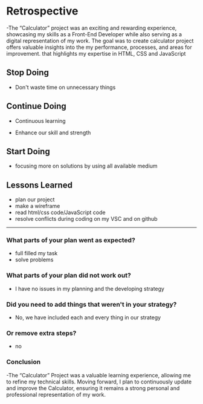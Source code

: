 
# Retrospective

-The “Calculator” project was an exciting and rewarding experience, showcasing
my skills as a Front-End Developer while also serving as a digital
representation of my work. The goal was to create calculator project offers valuable insights into the my performance, processes, and areas for improvement.  that highlights my expertise in HTML, CSS and JavaScript

## Stop Doing

- Don't waste time on unnecessary things

## Continue Doing

- Continuous learning

- Enhance our skill and strength

## Start Doing

- focusing more on solutions by using all available medium

## Lessons Learned

- plan our project
- make a wireframe
- read html/css code/JavaScript code
- resolve conflicts during coding on my VSC and on github

---

### What parts of your plan went as expected?

- full filled my task
- solve problems

### What parts of your plan did not work out?

- I have no issues in my planning and the developing strategy

### Did you need to add things that weren't in your strategy?

- No, we have included each and every thing in our strategy

### Or remove extra steps?

- no

### Conclusion

-The “Calculator” Project was a valuable learning experience, allowing me to
refine my technical skills. Moving forward, I plan to continuously update and
improve the Calculator, ensuring it remains a strong personal and professional
representation of my work.

